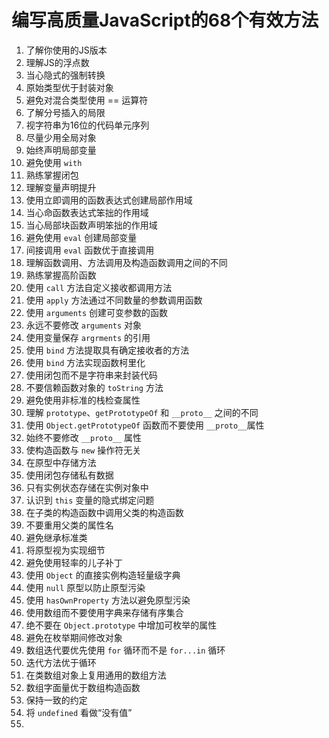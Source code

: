 # 编写高质量JavaScript的68个有效方法

1. 了解你使用的JS版本
2. 理解JS的浮点数
3. 当心隐式的强制转换
4. 原始类型优于封装对象
5. 避免对混合类型使用 == 运算符
6. 了解分号插入的局限
7. 视字符串为16位的代码单元序列
8. 尽量少用全局对象
9. 始终声明局部变量
10. 避免使用 `with`
11. 熟练掌握闭包
12. 理解变量声明提升
13. 使用立即调用的函数表达式创建局部作用域
14. 当心命函数表达式笨拙的作用域
15. 当心局部块函数声明笨拙的作用域
16. 避免使用 `eval` 创建局部变量
17. 间接调用 `eval` 函数优于直接调用
18. 理解函数调用、方法调用及构造函数调用之间的不同
19. 熟练掌握高阶函数
20. 使用 `call` 方法自定义接收都调用方法
21. 使用 `apply` 方法通过不同数量的参数调用函数
22. 使用 `arguments` 创建可变参数的函数
23. 永远不要修改 `arguments` 对象
24. 使用变量保存 `argrments` 的引用
25. 使用 `bind` 方法提取具有确定接收者的方法
26. 使用 `bind` 方法实现函数柯里化
27. 使用闭包而不是字符串来封装代码
28. 不要信赖函数对象的 `toString` 方法
29. 避免使用非标准的栈检查属性
30. 理解 `prototype`、`getPrototypeOf` 和 `__proto__` 之间的不同
31. 使用 `Object.getPrototypeOf` 函数而不要使用 `__proto__`属性
32. 始终不要修改 `__proto__` 属性
33. 使构造函数与 `new` 操作符无关
34. 在原型中存储方法
35. 使用闭包存储私有数据
36. 只有实例状态存储在实例对象中
37. 认识到 `this` 变量的隐式绑定问题
38. 在子类的构造函数中调用父类的构造函数
39. 不要重用父类的属性名
40. 避免继承标准类
41. 将原型视为实现细节
42. 避免使用轻率的儿子补丁
43. 使用 `Object` 的直接实例构造轻量级字典
44. 使用 `null` 原型以防止原型污染
45. 使用 `hasOwnProperty` 方法以避免原型污染
46. 使用数组而不要使用字典来存储有序集合
47. 绝不要在 `Object.prototype` 中增加可枚举的属性
48. 避免在枚举期间修改对象
49. 数组迭代要优先使用 `for` 循环而不是 `for...in` 循环
50. 迭代方法优于循环
51. 在类数组对象上复用通用的数组方法
52. 数组字面量优于数组构造函数
53. 保持一致的约定
54. 将 `undefined` 看做“没有值”
55.  
